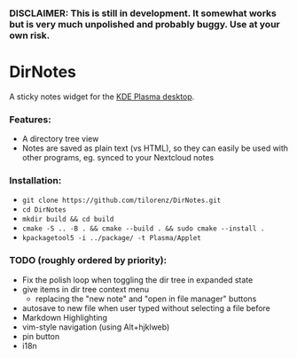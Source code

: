 ### DISCLAIMER: This is still in development. It somewhat works but is very much unpolished and probably buggy. Use at your own risk.

# DirNotes
A sticky notes widget for the [KDE Plasma desktop](https://kde.org/plasma-desktop/).

### Features:
- A directory tree view
- Notes are saved as plain text (vs HTML), so they can easily be used with other programs, eg. synced to your Nextcloud notes

### Installation:
- `git clone https://github.com/tilorenz/DirNotes.git`
- `cd DirNotes`
- `mkdir build && cd build`
- `cmake -S .. -B . && cmake --build . && sudo cmake --install .`
- `kpackagetool5 -i ../package/ -t Plasma/Applet`

### TODO (roughly ordered by priority):
- Fix the polish loop when toggling the dir tree in expanded state
- give items in dir tree context menu
	- replacing the "new note" and "open in file manager" buttons
- autosave to new file when user typed without selecting a file before
- Markdown Highlighting
- vim-style navigation (using Alt+hjklweb)
- pin button
- i18n
